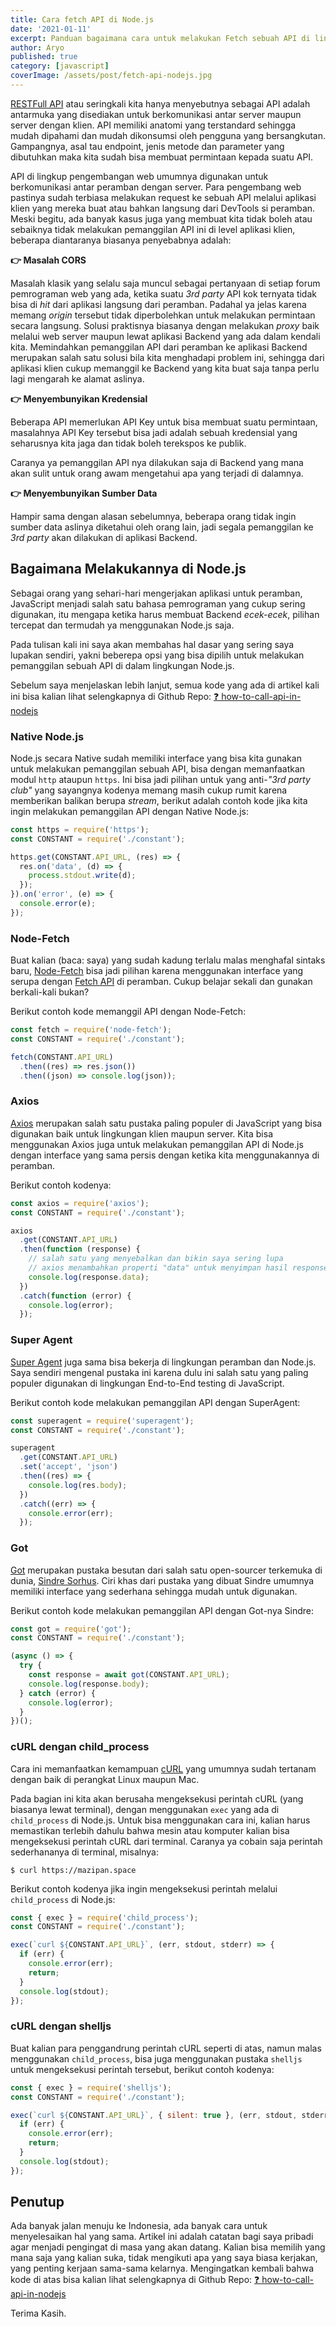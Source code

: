 ```yaml
---
title: Cara fetch API di Node.js
date: '2021-01-11'
excerpt: Panduan bagaimana cara untuk melakukan Fetch sebuah API di lingkungan Node.js
author: Aryo
published: true
category: [javascript]
coverImage: /assets/post/fetch-api-nodejs.jpg
---
```


[RESTFull API](https://www.smashingmagazine.com/2018/01/understanding-using-rest-api/) atau seringkali kita hanya menyebutnya sebagai API adalah antarmuka yang disediakan untuk berkomunikasi antar server maupun server dengan klien. API memiliki anatomi yang terstandard sehingga mudah dipahami dan mudah dikonsumsi oleh pengguna yang bersangkutan. Gampangnya, asal tau endpoint, jenis metode dan parameter yang dibutuhkan maka kita sudah bisa membuat permintaan kepada suatu API.

API di lingkup pengembangan web umumnya digunakan untuk berkomunikasi antar peramban dengan server. Para pengembang web pastinya sudah terbiasa melakukan request ke sebuah API melalui aplikasi klien yang mereka buat atau bahkan langsung dari DevTools si peramban. Meski begitu, ada banyak kasus juga yang membuat kita tidak boleh atau sebaiknya tidak melakukan pemanggilan API ini di level aplikasi klien, beberapa diantaranya biasanya penyebabnya adalah:

**👉  Masalah CORS**

Masalah klasik yang selalu saja muncul sebagai pertanyaan di setiap forum pemrograman web yang ada, ketika suatu *3rd party* API kok ternyata tidak bisa di *hit* dari aplikasi langsung dari peramban. 
Padahal ya jelas karena memang *origin* tersebut tidak diperbolehkan untuk melakukan permintaan secara langsung. 
Solusi praktisnya biasanya dengan melakukan *proxy* baik melalui web server maupun lewat aplikasi Backend yang ada dalam kendali kita. 
Memindahkan pemanggilan API dari peramban ke aplikasi Backend merupakan salah satu solusi bila kita menghadapi problem ini, sehingga dari aplikasi klien cukup memanggil ke Backend yang kita buat saja tanpa perlu lagi mengarah ke alamat aslinya.

**👉  Menyembunyikan Kredensial**

Beberapa API memerlukan API Key untuk bisa membuat suatu permintaan, masalahnya API Key tersebut bisa jadi adalah sebuah kredensial yang seharusnya kita jaga dan tidak boleh terekspos ke publik.

Caranya ya pemanggilan API nya dilakukan saja di Backend yang mana akan sulit untuk orang awam mengetahui apa yang terjadi di dalamnya.

**👉  Menyembunyikan Sumber Data**

Hampir sama dengan alasan sebelumnya, beberapa orang tidak ingin sumber data aslinya diketahui oleh orang lain, jadi segala pemanggilan ke *3rd party* akan dilakukan di aplikasi Backend.

## Bagaimana Melakukannya di Node.js

Sebagai orang yang sehari-hari mengerjakan aplikasi untuk peramban, JavaScript menjadi salah satu bahasa pemrograman yang cukup sering digunakan, itu mengapa ketika harus membuat Backend *ecek-ecek*, pilihan tercepat dan termudah ya menggunakan Node.js saja.

Pada tulisan kali ini saya akan membahas hal dasar yang sering saya lupakan sendiri, yakni beberepa opsi yang bisa dipilih untuk melakukan pemanggilan sebuah API di dalam lingkungan Node.js.

Sebelum saya menjelaskan lebih lanjut, semua kode yang ada di artikel kali ini bisa kalian lihat selengkapnya di Github Repo: [❓ how-to-call-api-in-nodejs](https://github.com/mazipan/how-to-call-api-in-nodejs)

### Native Node.js

Node.js secara Native sudah memiliki interface yang bisa kita gunakan untuk melakukan pemanggilan sebuah API, bisa dengan memanfaatkan modul `http` ataupun `https`. 
Ini bisa jadi pilihan untuk yang anti-*"3rd party club"* yang sayangnya kodenya memang masih cukup rumit karena memberikan balikan berupa *stream*, berikut adalah contoh kode jika kita ingin melakukan pemanggilan API dengan Native Node.js:

```js
const https = require('https');
const CONSTANT = require('./constant');

https.get(CONSTANT.API_URL, (res) => {
  res.on('data', (d) => {
    process.stdout.write(d);
  });
}).on('error', (e) => {
  console.error(e);
});
```

### Node-Fetch

Buat kalian (baca: saya) yang sudah kadung terlalu malas menghafal sintaks baru, [Node-Fetch](https://www.npmjs.com/package/node-fetch) bisa jadi pilihan karena menggunakan interface yang serupa dengan [Fetch API](https://developer.mozilla.org/en-US/docs/Web/API/Fetch_API/Using_Fetch) di peramban. 
Cukup belajar sekali dan gunakan berkali-kali bukan?

Berikut contoh kode memanggil API dengan Node-Fetch:

```js
const fetch = require('node-fetch');
const CONSTANT = require('./constant');

fetch(CONSTANT.API_URL)
  .then((res) => res.json())
  .then((json) => console.log(json));
```

### Axios

[Axios](https://github.com/axios/axios) merupakan salah satu pustaka paling populer di JavaScript yang bisa digunakan baik untuk lingkungan klien maupun server. 
Kita bisa menggunakan Axios juga untuk melakukan pemanggilan API di Node.js dengan interface yang sama persis dengan ketika kita menggunakannya di peramban.

Berikut contoh kodenya:

```js
const axios = require('axios');
const CONSTANT = require('./constant');

axios
  .get(CONSTANT.API_URL)
  .then(function (response) {
    // salah satu yang menyebalkan dan bikin saya sering lupa
    // axios menambahkan properti "data" untuk menyimpan hasil response nya
    console.log(response.data);
  })
  .catch(function (error) {
    console.log(error);
  });
```

### Super Agent

[Super Agent](https://github.com/visionmedia/superagent) juga sama bisa bekerja di lingkungan peramban dan Node.js. 
Saya sendiri mengenal pustaka ini karena dulu ini salah satu yang paling populer digunakan di lingkungan End-to-End testing di JavaScript.

Berikut contoh kode melakukan pemanggilan API dengan SuperAgent:

```js
const superagent = require('superagent');
const CONSTANT = require('./constant');

superagent
  .get(CONSTANT.API_URL)
  .set('accept', 'json')
  .then((res) => {
    console.log(res.body);
  })
  .catch((err) => {
    console.error(err);
  });
```

### Got

[Got](https://github.com/sindresorhus/got) merupakan pustaka besutan dari salah satu open-sourcer terkemuka di dunia, [Sindre Sorhus](https://github.com/sindresorhus). 
Ciri khas dari pustaka yang dibuat Sindre umumnya memiliki interface yang sederhana sehingga mudah untuk digunakan.

Berikut contoh kode melakukan pemanggilan API dengan Got-nya Sindre:

```js
const got = require('got');
const CONSTANT = require('./constant');

(async () => {
  try {
    const response = await got(CONSTANT.API_URL);
    console.log(response.body);
  } catch (error) {
    console.log(error);
  }
})();
```

### cURL dengan child_process

Cara ini memanfaatkan kemampuan [cURL](https://curl.se/) yang umumnya sudah tertanam dengan baik di perangkat Linux maupun Mac.

Pada bagian ini kita akan berusaha mengeksekusi perintah cURL (yang biasanya lewat terminal), dengan menggunakan `exec` yang ada di `child_process` di Node.js.
Untuk bisa menggunakan cara ini, kalian harus memastikan terlebih dahulu bahwa mesin atau komputer kalian bisa mengeksekusi perintah cURL dari terminal.
Caranya ya cobain saja perintah sederhananya di terminal, misalnya:

```shell
$ curl https://mazipan.space
```

Berikut contoh kodenya jika ingin mengeksekusi perintah melalui `child_process` di Node.js:

```js
const { exec } = require('child_process');
const CONSTANT = require('./constant');

exec(`curl ${CONSTANT.API_URL}`, (err, stdout, stderr) => {
  if (err) {
    console.error(err);
    return;
  }
  console.log(stdout);
});
```
### cURL dengan shelljs

Buat kalian para penggandrung perintah cURL seperti di atas, namun malas menggunakan `child_process`, bisa juga menggunakan pustaka `shelljs` untuk mengeksekusi perintah tersebut, berikut contoh kodenya:

```js
const { exec } = require('shelljs');
const CONSTANT = require('./constant');

exec(`curl ${CONSTANT.API_URL}`, { silent: true }, (err, stdout, stderr) => {
  if (err) {
    console.error(err);
    return;
  }
  console.log(stdout);
});
```

## Penutup

Ada banyak jalan menuju ke Indonesia, ada banyak cara untuk menyelesaikan hal yang sama. 
Artikel ini adalah catatan bagi saya pribadi agar menjadi pengingat di masa yang akan datang. 
Kalian bisa memilih yang mana saja yang kalian suka, tidak mengikuti apa yang saya biasa kerjakan, yang penting kerjaan sama-sama kelarnya.
Mengingatkan kembali bahwa kode di atas bisa kalian lihat selengkapnya di Github Repo: [❓ how-to-call-api-in-nodejs](https://github.com/mazipan/how-to-call-api-in-nodejs)

Terima Kasih.
